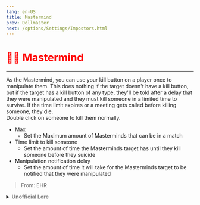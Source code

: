 ```yaml
---
lang: en-US
title: Mastermind
prev: Dollmaster
next: /options/Settings/Impostors.html
---
```


# <font color="red">🧙‍♂️ <b>Mastermind</b></font> <Badge text="Experimental" type="tip" vertical="middle"/>
---

As the Mastermind, you can use your kill button on a player once to manipulate them. This does nothing if the target doesn't have a kill button, but if the target has a kill button of any type, they'll be told after a delay that they were manipulated and they must kill someone in a limited time to survive. If the time limit expires or a meeting gets called before killing someone, they die.<br>
Double click on someone to kill them normally.
* Max
  * Set the Maximum amount of Masterminds that can be in a match
* Time limit to kill someone
  * Set the amount of time the Masterminds target has until they kill someone before they suicide
* Manipulation notification delay
  * Set the amount of time it will take for the Masterminds target to be notified that they were manipulated

> From: EHR

<details>
<summary><b><font color=gray>Unofficial Lore</font></b></summary>

Mastermind was always bullied by others because he had an enormously large head. One day, he had enough; he knew he had to stand up for himself, so he became an Impostor on the ship.

He had only one goal: to influence and kill people. He knew that those who bullied him had a kill button, but they were far too afraid to use it. The best way for him to get revenge was to force them into a position where they had to kill.

Either they kill, or they die. 🔪

But Mastermind knew one thing: this way of killing would win him the battle, not the war.
> Submitted by: champofchamps78
</details>
